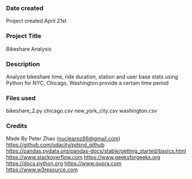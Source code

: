 ### Date created
Project created April 21st

### Project Title
Bikeshare Analysis

### Description
Analyze bikeshare time, ride duration, station and user base stats using Python for NYC, Chicago, Washington provide a certain time period

### Files used
bikeshare_2.py
chicago.csv
new_york_city.csv
washington.csv

### Credits
Made By Peter Zhao (nuclearpz86@gmail.com)
https://github.com/udacity/pdsnd_github
https://pandas.pydata.org/pandas-docs/stable/getting_started/basics.html
https://www.stackoverflow.com
https://www.geeksforgeeks.org
https://docs.python.org
https://www.quora.com
https://www.w3resource.com
